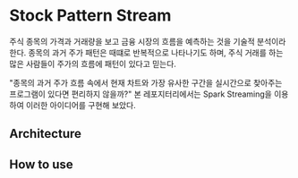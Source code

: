 # Stock Pattern Stream

주식 종목의 가격과 거래량을 보고 금융 시장의 흐름을 예측하는 것을 기술적 분석이라 한다.
종목의 과거 주가 패턴은 때떄로 반복적으로 나타나기도 하며, 주식 거래를 하는 많은 사람들이 주가의 흐름에 패턴이 있다고 믿는다.

"종목의 과거 주가 흐름 속에서 현재 차트와 가장 유사한 구간을 실시간으로 찾아주는 프로그램이 있다면 편리하지 않을까?"
본 레포지터리에서는 Spark Streaming을 이용하여 이러한 아이디어를 구현해 보았다.


## Architecture


## How to use




